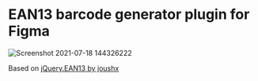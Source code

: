 # EAN13 barcode generator plugin for Figma
![Screenshot 2021-07-18 144326222](https://user-images.githubusercontent.com/12378791/126065897-e01e257c-1bab-4691-a779-51c3f2238859.png)

Based on [jQuery.EAN13 by joushx](https://github.com/joushx/jQuery.EAN13)